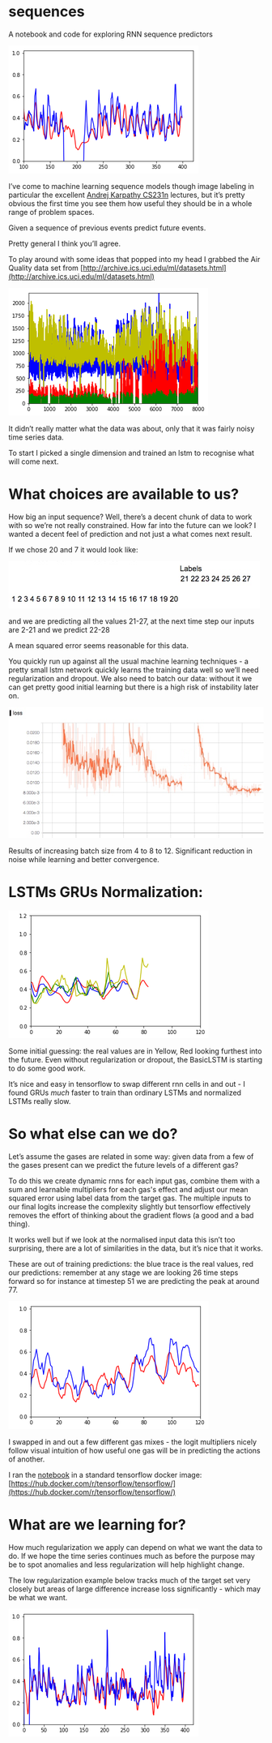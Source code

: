 # sequences
A notebook and code for exploring RNN sequence predictors

![alt tag](/resources/in_train.png)
 
I’ve come to machine learning sequence models though image labeling in particular the excellent [Andrej Karpathy CS231n](https://www.youtube.com/watch?v=ByjaPdWXKJ4) lectures, but it’s pretty obvious the first time you see them how useful they should be in a whole range of problem spaces. 

Given a sequence of previous events predict future events.

Pretty general I think you’ll agree.

To play around with some ideas that popped into my head I grabbed the Air Quality data set from [http://archive.ics.uci.edu/ml/datasets.html](http://archive.ics.uci.edu/ml/datasets.html) 

![alt tag](/resources/air_quality.png)  

It didn’t really matter what the data was about, only that it was fairly noisy time series data.

To start I picked a single dimension and trained an lstm to recognise what will come next.

# What choices are available to us?

How big an input sequence? Well, there’s a decent chunk of data to work with so we’re not really constrained.
How far into the future can we look? I wanted a decent feel of prediction and not just a what comes next result.

If we chose 20 and 7 it would look like:
						
![alt tag](/resources/labels.jpg)

and we are predicting all the values 21-27, at the next time step our inputs are 2-21 and we predict 22-28

A mean squared error seems reasonable for this data.

You quickly run up against all the usual machine learning techniques - a pretty small lstm network quickly learns the training data well so we’ll need regularization and dropout. We also need to batch our data: without it we can get pretty good initial learning but there is a high risk of instability later on. 

![alt tag](/resources/losses.png)

Results of increasing batch size from 4 to 8 to 12. Significant reduction in noise while learning and better convergence.

# LSTMs GRUs Normalization:
![alt tag](/resources/squiggels.png)

Some initial guessing: the real values are in Yellow, Red looking furthest into the future.
Even without regularization or dropout, the BasicLSTM is starting to do some good work.

It’s nice and easy in tensorflow to swap different rnn cells in and out - I found GRUs *much* faster to train than ordinary LSTMs and normalized LSTMs really slow.

# So what else can we do?

Let’s assume the gases are related in some way: given data from a few of the gases present can we predict the future levels of a different gas?

To do this we create dynamic rnns for each input gas, combine them with a sum and learnable multipliers for each gas's effect and adjust our mean squared error using label data from the target gas. 
The multiple inputs to our final logits increase the complexity slightly but tensorflow effectively removes the effort of thinking about the gradient flows (a good and a bad thing).

It works well but if we look at the normalised input data this isn’t too surprising, there are a lot of similarities in the data, but it’s nice that it works.

These are out of training predictions: the blue trace is the real values, red our predictions: remember at any stage we are looking 26 time steps forward so for instance at timestep 51 we are predicting the peak at around 77. 

![alt tag](/resources/combined.png)

I swapped in and out a few different gas mixes - the logit multipliers nicely follow visual intuition of how useful one gas will be in predicting the actions of another.

I ran the [notebook](/notebooks/sequence_notebook.ipynb) in a standard tensorflow docker image: [https://hub.docker.com/r/tensorflow/tensorflow/](https://hub.docker.com/r/tensorflow/tensorflow/)

# What are we learning for?

How much regularization we apply can depend on what we want the data to do. If we hope the time series continues much as before the purpose may be to spot anomalies and less regularization will help highlight change.

The low regularization example below tracks much of the target set very closely but areas of large difference increase loss significantly - which may be what we want.

![alt tag](/resources/short_term.png)

